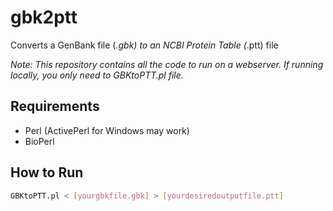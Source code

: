 # gbk2ptt
Converts a GenBank file (*.gbk) to an NCBI Protein Table (*.ptt) file

*Note: This repository contains all the code to run on a webserver. If running locally, you only need to GBKtoPTT.pl file.*

## Requirements
* Perl (ActivePerl for Windows may work)
* BioPerl

## How to Run
```bash
GBKtoPTT.pl < [yourgbkfile.gbk] > [yourdesiredoutputfile.ptt]
```
